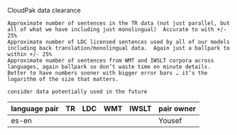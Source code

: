CloudPak data clearance

```
Approximate number of sentences in the TR data (not just parallel, but all of what we have including just monolingual)  Accurate to with +/- 25%
Approximate number of LDC licensed sentences used by all of our models including back translation/monolingual data.  Again just a ballpark to within +/- 25%
Approximate number of sentences from WMT and IWSLT corpora across languages, again ballpark so don’t waste time on minute details.  Better to have numbers sooner with bigger error bars … it’s the logarithm of the size that matters. 

consider data potentially used in the future
```


| language pair | TR | LDC | WMT | IWSLT | pair owner |
| ---           |----| --- | --- | ---   | ---     |
| es-en         |    |     |     |       | Yousef |

